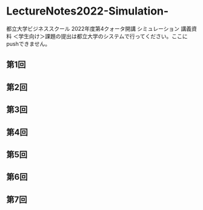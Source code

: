 # LectureNotes2022-Simulation-

都立大学ビジネススクール 2022年度第4クォータ開講 シミュレーション 講義資料
＜学生向け＞課題の提出は都立大学のシステムで行ってください。ここにpushできません。


## 第1回

## 第2回

## 第3回

## 第4回

## 第5回

## 第6回

## 第7回
